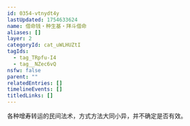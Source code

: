 ```yaml
---
id: 0354-vtnydt4y
lastUpdated: 1754633624
name: 借命钱・种生基・拜斗借命
aliases: []
layer: 2
categoryId: cat_uWLHUZtI
tagIds:
  - tag_TRpfu-I4
  - tag__NZec6vQ
nsfw: false
parent: ""
relatedEntries: []
timelineEvents: []
titledLinks: []
---
```


各种增寿转运的民间法术，方式方法大同小异，并不确定是否有效。